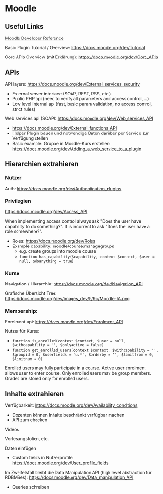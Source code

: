# Moodle

## Useful Links

[Moodle Developer Reference](https://docs.moodle.org/dev/Main_Page)

Basic Plugin Tutorial / Overview: https://docs.moodle.org/dev/Tutorial 

Core APIs Overview (mit Erklärung): https://docs.moodle.org/dev/Core_APIs 

## APIs

API layers: https://docs.moodle.org/dev/External_services_security 
* External server interface (SOAP, REST, RSS, etc.) 
* Public PHP api (need to verify all parameters and access control, ...) 
* Low level internal api (fast, basic param validation, no access control, strict rules) 

Web services api (SOAP): https://docs.moodle.org/dev/Web_services_API 
* https://docs.moodle.org/dev/External_functions_API 
* Helper Plugin bauen und notwendige Daten darüber per Service zur Verfügung stellen 
* Basic example: Gruppe in Moodle-Kurs erstellen: https://docs.moodle.org/dev/Adding_a_web_service_to_a_plugin 

## Hierarchien extrahieren 

### Nutzer 
Auth: https://docs.moodle.org/dev/Authentication_plugins 

### Privilegien
https://docs.moodle.org/dev/Access_API 

When implementing access control always ask "Does the user have capability to do something?". It is incorrect to ask "Does the user have a role somewhere?".  
* Roles: https://docs.moodle.org/dev/Roles 
* Example capability: moodle/course:managegroups
  * e.g. create groups into moodle course 
  * `function has_capability($capability, context $context, $user = null, $doanything = true) `

### Kurse 
Navigation / Hierarchie: https://docs.moodle.org/dev/Navigation_API 

Grafische Übersicht Tree: https://docs.moodle.org/dev/images_dev/9/9c/Moodle-IA.png 

### Membership: 
Enrolment api: https://docs.moodle.org/dev/Enrolment_API 

Nutzer für Kurse: 
* `function is_enrolled(context $context, $user = null, $withcapability = '', $onlyactive = false) `
* `function get_enrolled_users(context $context, $withcapability = '', $groupid = 0, $userfields = 'u.*', $orderby = '', $limitfrom = 0, $limitnum = 0) `

Enrolled users may fully participate in a course. Active user enrolment allows user to enter course. Only enrolled users may be group members. Grades are stored only for enrolled users. 

## Inhalte extrahieren 
Verfügbarkeit: https://docs.moodle.org/dev/Availability_conditions 
* Dozenten können Inhalte beschränkt verfügbar machen 
* API zum checken 

Videos 

Vorlesungsfolien, etc. 

Daten einfügen 
* Custom fields in Nutzerprofile: https://docs.moodle.org/dev/User_profile_fields 

Im Zweifelsfall bleibt die Data Manipulation API (high level abstraction für RDBMSes): https://docs.moodle.org/dev/Data_manipulation_API 
* Queries schreiben 